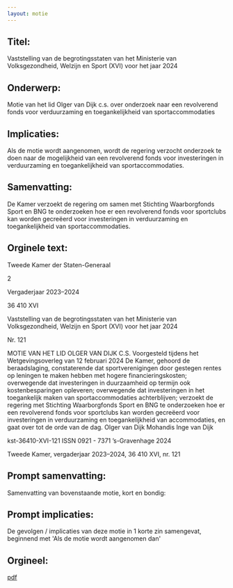 ```yaml
---
layout: motie
---
```

## Titel:
Vaststelling van de begrotingsstaten van het Ministerie van Volksgezondheid, Welzijn en Sport (XVI) voor het jaar 2024
## Onderwerp:
Motie van het lid Olger van Dijk c.s. over onderzoek naar een revolverend fonds voor verduurzaming en toegankelijkheid van sportaccommodaties 
## Implicaties:
Als de motie wordt aangenomen, wordt de regering verzocht onderzoek te doen naar de mogelijkheid van een revolverend fonds voor investeringen in verduurzaming en toegankelijkheid van sportaccommodaties.
## Samenvatting:
De Kamer verzoekt de regering om samen met Stichting Waarborgfonds Sport en BNG te onderzoeken hoe er een revolverend fonds voor sportclubs kan worden gecreëerd voor investeringen in verduurzaming en toegankelijkheid van sportaccommodaties.
## Orginele text:


Tweede Kamer der Staten-Generaal

2

Vergaderjaar 2023–2024

36 410 XVI

Vaststelling van de begrotingsstaten van het
Ministerie van Volksgezondheid, Welzijn en
Sport (XVI) voor het jaar 2024

Nr. 121

MOTIE VAN HET LID OLGER VAN DIJK C.S.
Voorgesteld tijdens het Wetgevingsoverleg van 12 februari 2024
De Kamer,
gehoord de beraadslaging,
constaterende dat sportverenigingen door gestegen rentes op leningen te
maken hebben met hogere financieringskosten;
overwegende dat investeringen in duurzaamheid op termijn ook kostenbesparingen opleveren;
overwegende dat investeringen in het toegankelijk maken van sportaccommodaties achterblijven;
verzoekt de regering met Stichting Waarborgfonds Sport en BNG te
onderzoeken hoe er een revolverend fonds voor sportclubs kan worden
gecreëerd voor investeringen in verduurzaming en toegankelijkheid van
accommodaties,
en gaat over tot de orde van de dag.
Olger van Dijk
Mohandis
Inge van Dijk

kst-36410-XVI-121
ISSN 0921 - 7371
’s-Gravenhage 2024

Tweede Kamer, vergaderjaar 2023–2024, 36 410 XVI, nr. 121


## Prompt samenvatting:
Samenvatting van bovenstaande motie, kort en bondig:


## Prompt implicaties:
De gevolgen / implicaties van deze motie in 1 korte zin samengevat, beginnend met 'Als de motie wordt aangenomen dan' 

## Orgineel:
[pdf](https://gegevensmagazijn.tweedekamer.nl/OData/v4/2.0/Document(1e45e152-eaa2-43ab-b213-82f66c184b67)/resource)
